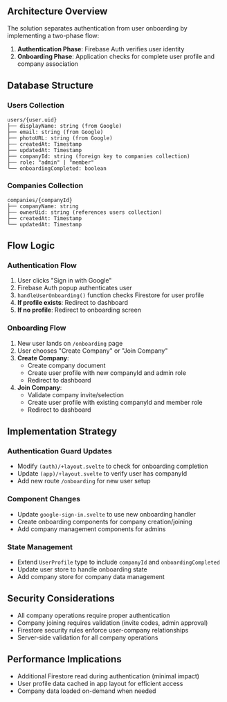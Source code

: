 ## Architecture Overview

The solution separates authentication from user onboarding by implementing a two-phase flow:

1. **Authentication Phase**: Firebase Auth verifies user identity
2. **Onboarding Phase**: Application checks for complete user profile and company association

## Database Structure

### Users Collection

```
users/{user.uid}
├── displayName: string (from Google)
├── email: string (from Google)
├── photoURL: string (from Google)
├── createdAt: Timestamp
├── updatedAt: Timestamp
├── companyId: string (foreign key to companies collection)
├── role: "admin" | "member"
└── onboardingCompleted: boolean
```

### Companies Collection

```
companies/{companyId}
├── companyName: string
├── ownerUid: string (references users collection)
├── createdAt: Timestamp
└── updatedAt: Timestamp
```

## Flow Logic

### Authentication Flow

1. User clicks "Sign in with Google"
2. Firebase Auth popup authenticates user
3. `handleUserOnboarding()` function checks Firestore for user profile
4. **If profile exists**: Redirect to dashboard
5. **If no profile**: Redirect to onboarding screen

### Onboarding Flow

1. New user lands on `/onboarding` page
2. User chooses "Create Company" or "Join Company"
3. **Create Company**:
   - Create company document
   - Create user profile with new companyId and admin role
   - Redirect to dashboard
4. **Join Company**:
   - Validate company invite/selection
   - Create user profile with existing companyId and member role
   - Redirect to dashboard

## Implementation Strategy

### Authentication Guard Updates

- Modify `(auth)/+layout.svelte` to check for onboarding completion
- Update `(app)/+layout.svelte` to verify user has companyId
- Add new route `/onboarding` for new user setup

### Component Changes

- Update `google-sign-in.svelte` to use new onboarding handler
- Create onboarding components for company creation/joining
- Add company management components for admins

### State Management

- Extend `UserProfile` type to include `companyId` and `onboardingCompleted`
- Update user store to handle onboarding state
- Add company store for company data management

## Security Considerations

- All company operations require proper authentication
- Company joining requires validation (invite codes, admin approval)
- Firestore security rules enforce user-company relationships
- Server-side validation for all company operations

## Performance Implications

- Additional Firestore read during authentication (minimal impact)
- User profile data cached in app layout for efficient access
- Company data loaded on-demand when needed
